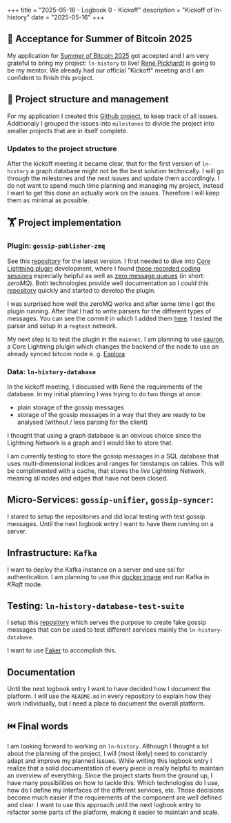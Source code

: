 +++
title = "2025-05-16 - Logbook 0 - Kickoff"
description = "Kickoff of ln-history"
date = "2025-05-16"
+++


## 🎉 Acceptance for Summer of Bitcoin 2025

My application for [Summer of Bitcoin 2025](https://www.summerofbitcoin.org/) got accepted and I am very grateful to bring my project: `ln-history` to live!
[René Pickhardt](https://github.com/renepickhardt) is going to be my mentor.
We already had our official "Kickoff" meeting and I am confident to finish this project.


## 💼 Project structure and management

For my application I created this [Github project](https://github.com/orgs/ln-history/projects/1), to keep track of all issues.
Additionaly I grouped the issues into `milestones` to divide the project into smaller projects that are in itself complete. 


### Updates to the project structure

After the kickoff meeting it became clear, that for the first version of `ln-history` a graph database might not be the best solution technically. 
I will go through the milestones and the next issues and update them accordingly. 
I do not want to spend much time planning and managing my project, instead I want to get this done an actually work on the issues. Therefore I will keep them as minimal as possible. 


## 🏋️ Project implementation

### Plugin: `gossip-publisher-zmq`

See this [repository](github.com/ln-history/gossip-publisher-zmq) for the latest version.
I first needed to dive into [Core Lightning plugin](https://docs.corelightning.org/docs/plugins) development, where I found [those recorded coding sessions](https://lnroom.live/2023-03-28-live-0001-understand-cln-plugin-mechanism-with-a-python-example/) especially helpful as well as [zero message queues](https://zeromq.org/) (in short: *zeroMQ*).
Both technologies provide well documentation so I could this [repository](github.com/ln-history/gossip-publisher-zmq) quickly and started to develop the plugin.

I was surprised how well the zeroMQ works and after some time I got the plugin running. 
After that I had to write parsers for the different types of messages. You can see the commit in which I added them [here](https://github.com/ln-history/gossip-publisher-zmq/commit/77a1e24b36b629d5f530de9dffc36e0aa4198fee).
I tested the parser and setup in a `regtest` network.

My next step is to test the plugin in the `mainnet`. I am planning to use [sauron](https://github.com/lightningd/plugins/tree/master/sauron), a Core Lightning plulgin which changes the backend of the node to use an already synced bitcoin node e. g. [Esplora](https://github.com/Blockstream/esplora/blob/master/API.md) 



### Data: `ln-history-database`

In the kickoff meeting, I discussed with René the requirements of the database. In my initial planning I was trying to do two things at once:
- plain storage of the gossip messages 
- storage of the gossip messages in a way that they are ready to be analysed (without / less parsing for the client)

I thought that using a graph database is an obvious choice since the Lightning Network is a graph and I would like to store that.

I am currently testing to store the gossip messages in a SQL database that uses multi-dimensional indices and ranges for timstamps on tables. This will be complimented with a cache, that stores the *live* Lightning Network, meaning all nodes and edges that have not been closed. 


## Micro-Services: `gossip-unifier`, `gossip-syncer`:

I stared to setup the repositories and did local testing with test gossip messages.
Until the next logbook entry I want to have them running on a server.  
 

## Infrastructure: `Kafka`
I want to deploy the Kafka instance on a server and use ssl for authentication. I am planning to use this [docker image](https://github.com/bitnami/containers/blob/main/bitnami/kafka/README.md) and run Kafka in *KRaft* mode.


## Testing: `ln-history-database-test-suite`
I setup this [repository](https://github.com/ln-history/ln-history-database-test-suite) which serves the purpose to create fake gossip messages that can be used to test different services mainly the `ln-history-database`.

I want to use [Faker](https://faker.readthedocs.io/en/master/) to accomplish this.


## Documentation
Until the next logbook entry I want to have decided how I document the platform.
I will use the `README.md` in every repository to explain how they work individually, but I need a place to document the overall platform. 


## ⏮️ Final words

I am looking forward to working on `ln-history`. 
Although I thought a lot about the planning of the project, I will (most likely) need to constantly adapt and improve my planned issues. 
While writing this logbook entry I realize that a solid documentation of every piece is really helpful to maintain an overview of everything.
Since the project starts from the ground up, I have many possibilities on how to tackle this: Which technologies do I use, how do I define my interfaces of the different services, etc. 
Those decisions become much easier if the requirements of the component are well defined and clear. I want to use this approach until the next logbook entry to refactor some parts of the platform, making it easier to maintain and scale.